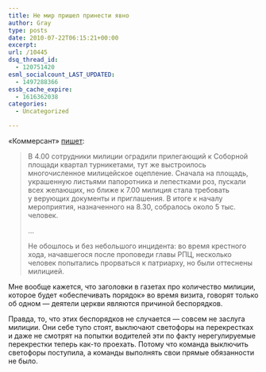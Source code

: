 ```yaml
---
title: Не мир пришел принести явно
author: Gray
type: posts
date: 2010-07-22T06:15:21+00:00
excerpt:
url: /10445
dsq_thread_id:
  - 120751420
esml_socialcount_LAST_UPDATED:
  - 1497288366
essb_cache_expire:
  - 1616362038
categories:
  - Uncategorized

---
```








&laquo;Коммерсант&raquo; <a href="http://www.kommersant.ua/doc.html?docId=1473389" target="_blank">пишет</a>:

> В&nbsp;4.00 сотрудники милиции оградили прилегающий к&nbsp;Соборной площади квартал турникетами, тут&nbsp;же выстроилось многочисленное милицейское оцепление. Сначала на&nbsp;площадь, украшенную листьями папоротника и&nbsp;лепестками роз, пускали всех желающих, но&nbsp;ближе к&nbsp;7.00 милиция стала требовать у&nbsp;верующих документы и&nbsp;приглашения. В&nbsp;итоге к&nbsp;началу мероприятия, назначенного на&nbsp;8.30, собралось около 5&nbsp;тыс. человек.
> 
> &#8230;
> 
> Не&nbsp;обошлось и&nbsp;без небольшого инцидента: во&nbsp;время крестного хода, начавшегося после проповеди главы РПЦ, несколько человек попытались прорваться к&nbsp;патриарху, но&nbsp;были оттеснены милицией.

Мне вообще кажется, что заголовки в&nbsp;газетах про количество милиции, которое будет &laquo;обеспечивать порядок&raquo; во&nbsp;время визита, говорят только об&nbsp;одном&nbsp;&mdash; деятели церкви являются причиной беспорядков.

Правда, то, что этих беспорядков не&nbsp;случается&nbsp;&mdash; совсем не&nbsp;заслуга милиции. Они себе тупо стоят, выключают светофоры на&nbsp;перекрестках и&nbsp;даже не&nbsp;смотрят на&nbsp;попытки водителей эти по&nbsp;факту нерегулируемые перекрестки теперь как-то проехать. Потому что команда выключить светофоры поступила, а&nbsp;команды выполнять свои прямые обязанности не&nbsp;было.